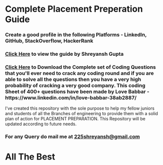 <h1>Complete Placement Preperation Guide</h1>
<h3>Create a good profile in the following Platforms - LinkedIn, GitHub, StackOverflow, HackerRank </h3>
<h3><a href="https://docs.google.com/document/d/1tkYf5WR-5RQN6kZ27B6-VirTxgz11bmBg2_4DDyTTtI/edit?usp=drivesdk">Click Here</a> to view the guide by Shreyansh Gupta</h3>
<h3><a href="https://github.com/shreyansh225/Complete-Placement-Preperation-Guide/blob/main/All%20Possible%20Coding%20Questions%20for%20Best%20Practice.xlsx">Click Here</a> to Download the Complete set of Coding Questions that you'll ever need to crack any coding round and if you are able to solve all the questions then you have a very high probability of cracking a very good company. This coding Sheet of 400+ questions have been made by Love Babbar - https://www.linkedin.com/in/love-babbar-38ab2887/</h3>
<p>I've created this repository with the sole purpose to help my fellow juniors and students of all the Branches of engineering to provide them with a solid plan of action for PLACEMENT PREPARATION. This Repository will be updated according to future needs.</p>
<h3>For any Query do mail me at <a href="mailto:225shreyansh@gmail.com">225shreyansh@gmail.com</a></h3>

<h1>All The Best</h1>


